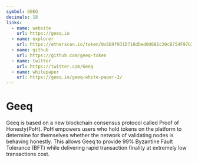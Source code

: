 ```yaml
---
symbol: GEEQ
decimals: 18
links:
  - name: website
    url: https://geeq.io
  - name: explorer
    url: https://etherscan.io/token/0x6B9f031D718dDed0d681c20cB754F97b3BB81b78
  - name: github
    url: https://github.com/geeq-token
  - name: twitter
    url: https://twitter.com/Geeq
  - name: whitepaper
    url: https://geeq.io/geeq-white-paper-2/
---
```


# Geeq

Geeq is based on a new blockchain consensus protocol called Proof of Honesty(PoH). PoH empowers users who hold tokens on the platform to determine for themselves whether the network of validating nodes is behaving honestly. This allows Geeq to provide 99% Byzantine Fault Tolerance (BFT) while delivering rapid transaction finality at extremely low transactions cost.
